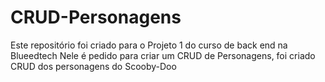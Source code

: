 # CRUD-Personagens
Este repositório foi criado para o Projeto 1 do curso de back end na Blueedtech
Nele é pedido para criar um CRUD de Personagens, foi criado CRUD dos personagens do Scooby-Doo
